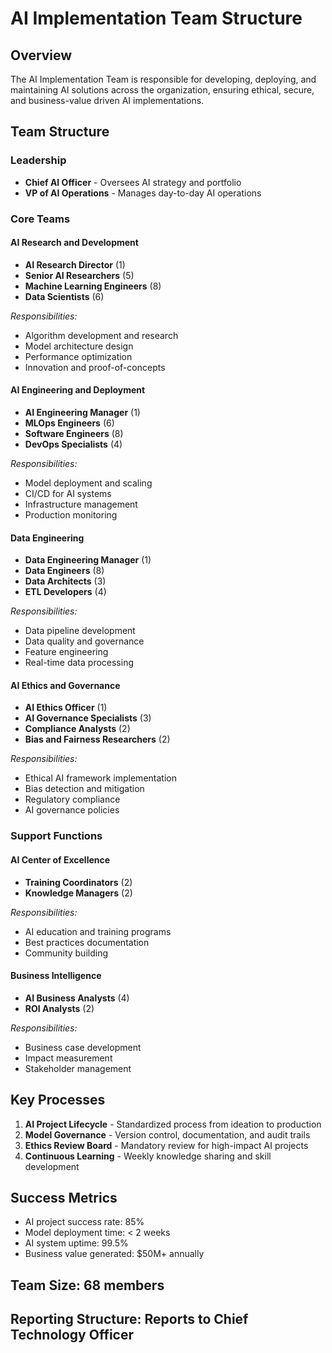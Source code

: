 # AI Implementation Team Structure

## Overview
The AI Implementation Team is responsible for developing, deploying, and maintaining AI solutions across the organization, ensuring ethical, secure, and business-value driven AI implementations.

## Team Structure

### Leadership
- **Chief AI Officer** - Oversees AI strategy and portfolio
- **VP of AI Operations** - Manages day-to-day AI operations

### Core Teams

#### AI Research and Development
- **AI Research Director** (1)
- **Senior AI Researchers** (5)
- **Machine Learning Engineers** (8)
- **Data Scientists** (6)

*Responsibilities:*
- Algorithm development and research
- Model architecture design
- Performance optimization
- Innovation and proof-of-concepts

#### AI Engineering and Deployment
- **AI Engineering Manager** (1)
- **MLOps Engineers** (6)
- **Software Engineers** (8)
- **DevOps Specialists** (4)

*Responsibilities:*
- Model deployment and scaling
- CI/CD for AI systems
- Infrastructure management
- Production monitoring

#### Data Engineering
- **Data Engineering Manager** (1)
- **Data Engineers** (8)
- **Data Architects** (3)
- **ETL Developers** (4)

*Responsibilities:*
- Data pipeline development
- Data quality and governance
- Feature engineering
- Real-time data processing

#### AI Ethics and Governance
- **AI Ethics Officer** (1)
- **AI Governance Specialists** (3)
- **Compliance Analysts** (2)
- **Bias and Fairness Researchers** (2)

*Responsibilities:*
- Ethical AI framework implementation
- Bias detection and mitigation
- Regulatory compliance
- AI governance policies

### Support Functions

#### AI Center of Excellence
- **Training Coordinators** (2)
- **Knowledge Managers** (2)

*Responsibilities:*
- AI education and training programs
- Best practices documentation
- Community building

#### Business Intelligence
- **AI Business Analysts** (4)
- **ROI Analysts** (2)

*Responsibilities:*
- Business case development
- Impact measurement
- Stakeholder management

## Key Processes
1. **AI Project Lifecycle** - Standardized process from ideation to production
2. **Model Governance** - Version control, documentation, and audit trails
3. **Ethics Review Board** - Mandatory review for high-impact AI projects
4. **Continuous Learning** - Weekly knowledge sharing and skill development

## Success Metrics
- AI project success rate: 85%
- Model deployment time: < 2 weeks
- AI system uptime: 99.5%
- Business value generated: $50M+ annually

## Team Size: 68 members
## Reporting Structure: Reports to Chief Technology Officer
